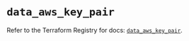 # `data_aws_key_pair`

Refer to the Terraform Registry for docs: [`data_aws_key_pair`](https://registry.terraform.io/providers/hashicorp/aws/6.12.0/docs/data-sources/key_pair).
